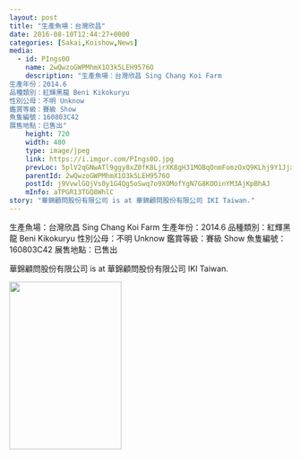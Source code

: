 ```yaml
---
layout: post
title: "生產魚場：台灣欣昌" 
date: 2016-08-10T12:44:27+0000 
categories: [Sakai,Koishow,News] 
media:
  - id: PIngs0O
    name: 2wQwzoGWPMhmX1O3k5LEH9576O
    description: "生產魚場：台灣欣昌 Sing Chang Koi Farm
生產年份：2014.6
品種類別：紅輝黑龍 Beni Kikokuryu
性別公母：不明 Unknow
鑑賞等級：賽級 Show
魚隻編號：160803C42
展售地點：已售出"
    height: 720
    width: 480
    type: image/jpeg
    link: https://i.imgur.com/PIngs0O.jpg
    prevLoc: 5plV2qGNwATl9ggy8xZ0fK8LjrXK8gH31MOBqOnmFomzOxQ9KLhj9Y1JjxjEiR74z7Kvv2cmLEJv9K6mi9EXg2pO31tV2lQgMB5AuWlWR9OvoDsm1KkE0w5BFMPmY2PXRNuQk7KZmxklUpMmZRz747HVXJn7WBkZikZ6VBJJEjtMlQ4z3PPjTpKNmMp9YmFZ97z40E73fDAEKB30KxFB51VZK4V9ImDyBKvKkPI7Rq8GYm0WT6Xxl7AxLDc9B85g2vP0
    parentId: 2wQwzoGWPMhmX1O3k5LEH9576O
    postId: j9VvwlGQjVs0y1G4Qg5oSwq7o9XOMofYgN7G8KOOinYM3AjKpBhAJ
    mInfo: aTPGR13TGQ8WhlC
story: "華錦顧問股份有限公司 is at 華錦顧問股份有限公司 IKI Taiwan."
---
```


生產魚場：台灣欣昌 Sing Chang Koi Farm
生產年份：2014.6
品種類別：紅輝黑龍 Beni Kikokuryu
性別公母：不明 Unknow
鑑賞等級：賽級 Show
魚隻編號：160803C42
展售地點：已售出
 
 
[//]: #story:
華錦顧問股份有限公司 is at 華錦顧問股份有限公司 IKI Taiwan.


<a href="https://i.imgur.com/PIngs0O.jpg"><img src="https://i.imgur.com/PIngs0O.jpg" height="300" width="200" /></a> 
 
